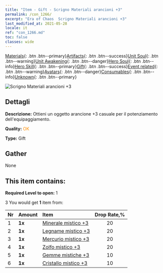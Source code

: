```yaml
---
title: "Item - Gift - Scrigno Materiali arancioni +3"
permalink: /con_1266/
excerpt: "Era of Chaos  Scrigno Materiali arancioni +3"
last_modified_at: 2021-05-28
locale: it
ref: "con_1266.md"
toc: false
classes: wide
---
```

 [Materials](/ItemsIT/){: .btn .btn--primary}[Artifacts](/ItemsIT/Artifacts/){: .btn .btn--success}[Unit Soul](/ItemsIT/UnitSoul/){: .btn .btn--warning}[Unit Awakening](/ItemsIT/UnitAwakening/){: .btn .btn--danger}[Hero Soul](/ItemsIT/HeroSoul/){: .btn .btn--info}[Hero Skill](/ItemsIT/HeroSkill/){: .btn .btn--primary}[Gift](/ItemsIT/Gift/){: .btn .btn--success}[Event related](/ItemsIT/Events/){: .btn .btn--warning}[Avatars](/ItemsIT/Avatars/){: .btn .btn--danger}[Consumables](/ItemsIT/Consumables/){: .btn .btn--info}[Unknown](/ItemsIT/Unknown/){: .btn .btn--primary}

 ![Scrigno Materiali arancioni +3](/images/t/i_304002.png)

## Dettagli
 **Descrizione:** Ottieni un oggetto arancione +3 casuale per il potenziamento dell'equipaggiamento.

 **Quality:** <span style="color: #FF8C00">OK</span>

 **Type:** Gift

## Gather

  None

## This item contains:

 **Required Level to open:** 1

 3 You would get **1** item  from:

  | Nr | Amount |     Item    | Drop Rate,% |
  |:---|:-------|:------------|:---------:|
  | 1 |  **1x** | [Minerale mistico +3](/ItemsIT/mat_82/) | 20 | 
  | 2 |  **1x** | [Legname mistico +3](/ItemsIT/mat_83/) | 20 | 
  | 3 |  **1x** | [Mercurio mistico +3](/ItemsIT/mat_84/) | 20 | 
  | 4 |  **1x** | [Zolfo mistico +3](/ItemsIT/mat_85/) | 20 | 
  | 5 |  **1x** | [Gemme mistiche +3](/ItemsIT/mat_86/) | 10 | 
  | 6 |  **1x** | [Cristallo mistico +3](/ItemsIT/mat_87/) | 10 | 
